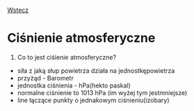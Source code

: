 [Wstecz](../geografia.md)

# Ciśnienie atmosferyczne

1. Co to jest ciśienie atmosferyczne?

-   siła z jaką słup powietrza działa na jednostkępowietrza
-   przyżąd - Barometr
-   jednostka ciśnienia - hPa(hekto paskal)
-   normalne ciśnienie to 1013 hPa (im wyżej tym jestmniejsze)
-   line łączące punkty o jednakowym ciśnieniu(izobary)
